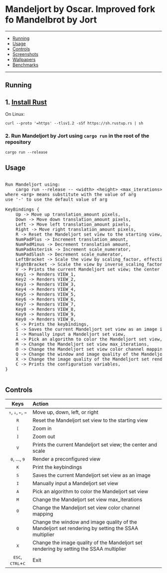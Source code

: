 # Mandeljort by Oscar. Improved fork fo Mandelbrot by Jort
---
- [Running](#running)
- [Usage](#usage)
- [Controls](#controls)
- [Screenshots](#screenshots)
- [Wallpapers](#wallpapers)
- [Benchmarks](#benchmarks)
---

## Running
## 1. [Install Rust](https://www.rust-lang.org/tools/install)
On Linux:
```
curl --proto '=https' --tlsv1.2 -sSf https://sh.rustup.rs | sh
```
### 2. Run Mandeljort by Jort using `cargo run` in the root of the repository
```
cargo run --release
```

## Usage
<pre>

Run Mandeljort using:
	cargo run --release -- &lt;width&gt; &lt;height&gt; &lt;max_iterations&gt; &lt;supersampling_amount&gt; &lt;window_scale&gt;
where &lt;arg&gt; means substitute with the value of arg
use '-' to use the default value of arg

KeyBindings {
    Up -> Move up translation_amount pixels,
    Down -> Move down translation_amount pixels,
    Left -> Move left translation_amount pixels,
    Right -> Move right translation_amount pixels,
    R -> Reset the Mandeljort set view to the starting view,
    NumPadPlus -> Increment translation_amount,
    NumPadMinus -> Decrement translation amount,
    NumPadAsterisk -> Increment scale_numerator,
    NumPadSlash -> Decrement scale_numerator,
    LeftBracket -> Scale the view by scaling_factor, effectively zooming in,
    RightBracket -> Scale the view by inverse_scaling_factor, effectively zooming out,
    V -> Prints the current Mandeljort set view; the center and scale,
    Key1 -> Renders VIEW_1,
    Key2 -> Renders VIEW_2,
    Key3 -> Renders VIEW_3,
    Key4 -> Renders VIEW_4,
    Key5 -> Renders VIEW_5,
    Key6 -> Renders VIEW_6,
    Key7 -> Renders VIEW_7,
    Key8 -> Renders VIEW_8,
    Key9 -> Renders VIEW_9,
    Key0 -> Renders VIEW_0,
    K -> Prints the keybindings,
    S -> Saves the current Mandeljort set view as an image in the saved folder,
    I -> Manually input a Mandeljort set view,
    A -> Pick an algorithm to color the Mandeljort set view,
    M -> Change the Mandeljort set view max_iterations,
    O -> Change the Mandeljort set view color channel mapping, xyz -> RGB, where x,y,z ∈ {{'R','G','B'}} (case-insensitive),
    Q -> Change the window and image quality of the Mandeljort set rendering by setting the SSAA multiplier, clamped from 1x to 64x,
    X -> Change the image quality of the Mandeljort set rendering by setting the SSAA multiplier, clamped from 1x to 64x,
    C -> Prints the configuration variables,
}

</pre>
## Controls
Keys | Action
:---:|:------
<kbd>↑</kbd>, <kbd>↓</kbd>, <kbd>←</kbd>, <kbd>→</kbd> | Move up, down, left, or right
<kbd>R</kbd> | Reset the Mandeljort set view to the starting view
<kbd>[</kbd> | Zoom in
<kbd>]</kbd> | Zoom out
<kbd>V</kbd> | Prints the current Mandeljort set view; the center and scale
<kbd>0</kbd>, ...,  <kbd>9</kbd> | Render a preconfigured view
<kbd>K</kbd> | Print the keybindings 
<kbd>S</kbd> | Saves the current Mandeljort set view as an image
<kbd>I</kbd> | Manually input a Mandeljort set view
<kbd>A</kbd> | Pick an algorithm to color the Mandeljort set view
<kbd>M</kbd> | Change the Mandeljort set view max_iterations
<kbd>O</kbd> | Change the Mandeljort set view color channel mapping
<kbd>Q</kbd> | Change the window and image quality of the Mandeljort set rendering by setting the SSAA multiplier
<kbd>X</kbd> | Change the image quality of the Mandeljort set rendering by setting the SSAA multiplier
<kbd>ESC</kbd>, <kbd>CTRL</kbd>+<kbd>C</kbd> | Exit
